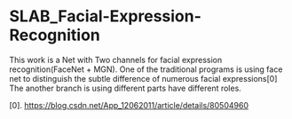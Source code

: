 # SLAB_Facial-Expression-Recognition

This work is a Net with Two channels for facial expression recognition(FaceNet + MGN).
One of the traditional programs is using face net to distinguish the subtle difference of numerous facial expressions[0]
The another branch is using different parts have different roles.


[0]. https://blog.csdn.net/App_12062011/article/details/80504960
